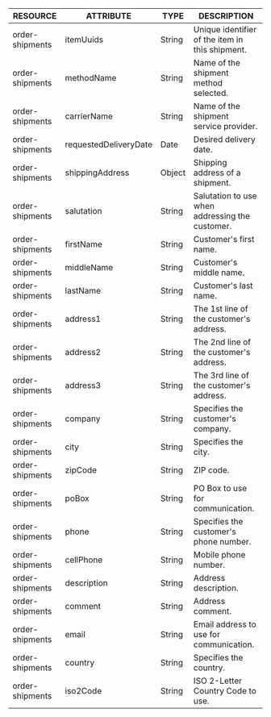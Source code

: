 | RESOURCE | ATTRIBUTE | TYPE | DESCRIPTION |
| --- | --- | --- | --- |
| order-shipments | itemUuids | String | Unique identifier of the item in this shipment. |
| order-shipments | methodName | String | Name of the shipment method selected. |
| order-shipments | carrierName | String | Name of the shipment service provider. |
| order-shipments | requestedDeliveryDate | Date | Desired delivery date. |
| order-shipments | shippingAddress | Object | Shipping address of a shipment. |
| order-shipments | salutation | String | Salutation to use when addressing the customer. |
| order-shipments | firstName | String | Customer's first name. |
| order-shipments | middleName | String | Customer's middle name. |
| order-shipments | lastName | String | Customer's last name. |
| order-shipments | address1 | String | The 1st line of the customer's address. |
| order-shipments | address2 | String | The 2nd line of the customer's address. |
| order-shipments | address3 | String | The 3rd line of the customer's address. |
| order-shipments | company | String | Specifies the customer's company. |
| order-shipments | city | String | Specifies the city. |
| order-shipments | zipCode | String | ZIP code. |
| order-shipments | poBox | String | PO Box to use for communication. |
| order-shipments | phone | String | Specifies the customer's phone number. |
| order-shipments | cellPhone | String | Mobile phone number. |
| order-shipments | description | String | Address description. |
| order-shipments | comment | String | Address comment. |
| order-shipments | email | String | Email address to use for communication. |
| order-shipments | country | String | Specifies the country. |
| order-shipments | iso2Code | String | ISO 2-Letter Country Code to use. |

